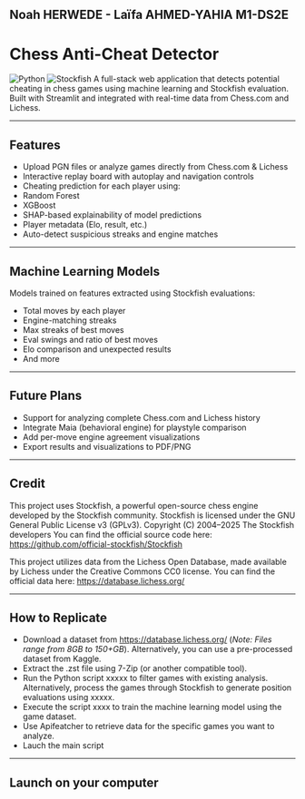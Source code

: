 ## Noah HERWEDE - Laïfa AHMED-YAHIA M1-DS2E

# Chess Anti-Cheat Detector  
![Python](https://img.shields.io/badge/Python-3.10+-blue)
![Stockfish](https://img.shields.io/badge/Stockfish-Engine-orange)
A full-stack web application that detects potential cheating in chess games using machine learning and Stockfish evaluation. Built with Streamlit and integrated with real-time data from Chess.com and Lichess.

---

##  Features

-  Upload PGN files or analyze games directly from Chess.com & Lichess
-  Interactive replay board with autoplay and navigation controls
-  Cheating prediction for each player using:
  - Random Forest
  - XGBoost
-  SHAP-based explainability of model predictions
-  Player metadata (Elo, result, etc.)
-  Auto-detect suspicious streaks and engine matches

---

## Machine Learning Models

Models trained on features extracted using Stockfish evaluations:

- Total moves by each player
- Engine-matching streaks
- Max streaks of best moves
- Eval swings and ratio of best moves
- Elo comparison and unexpected results
- And more

---

## Future Plans

- Support for analyzing complete Chess.com and Lichess history
- Integrate Maia (behavioral engine) for playstyle comparison
- Add per-move engine agreement visualizations
- Export results and visualizations to PDF/PNG

---
## Credit

This project uses Stockfish, a powerful open-source chess engine developed by the Stockfish community.
Stockfish is licensed under the GNU General Public License v3 (GPLv3).
Copyright (C) 2004–2025 The Stockfish developers
You can find the official source code here: https://github.com/official-stockfish/Stockfish 

This project utilizes data from the Lichess Open Database, made available by Lichess under the Creative Commons CC0 license.
You can find the official data here: https://database.lichess.org/

---

## How to Replicate

- Download a dataset from https://database.lichess.org/ (*Note: Files range from 8GB to 150+GB*). Alternatively, you can use a pre-processed dataset from Kaggle.
- Extract the .zst file using 7-Zip (or another compatible tool).
- Run the Python script xxxxx to filter games with existing analysis. Alternatively, process the games through Stockfish to generate position evaluations using xxxxx.
- Execute the script xxxx to train the machine learning model using the game dataset.
- Use Apifeatcher to retrieve data for the specific games you want to analyze.
- Lauch the main script

---

## Launch on your computer 

